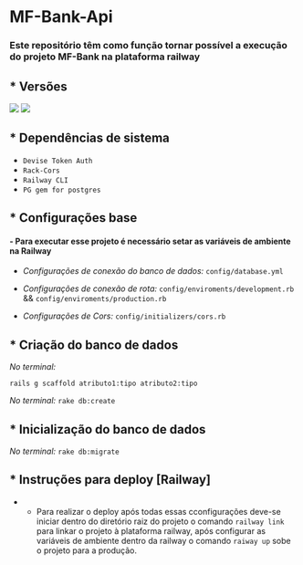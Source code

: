 # MF-Bank-Api

### Este repositório têm como função tornar possível a execução do projeto MF-Bank na plataforma railway


## * Versões

<img src="https://img.shields.io/badge/3.1.2-Ruby-red"/>
<img src="https://img.shields.io/badge/6-Rails-red"/>

## * Dependências de sistema
- `Devise Token Auth`
- `Rack-Cors`
- `Railway CLI`
- `PG gem for postgres`

## * Configurações base

 #### -  Para executar esse projeto é necessário setar as variáveis de ambiente na Railway

 - *Configurações de conexão do banco de dados:* `config/database.yml` 

 - *Configurações de conexão de rota:* `config/enviroments/development.rb` && `config/enviroments/production.rb`

 - *Configurações de Cors:* `config/initializers/cors.rb` 

## * Criação do banco de dados

*No terminal:* 

`rails g scaffold atributo1:tipo atributo2:tipo`

*No terminal:* `rake db:create`

## * Inicialização do banco de dados

*No terminal:* `rake db:migrate`

## * Instruções para deploy [Railway]

- * Para realizar o deploy após todas essas cconfigurações deve-se iniciar dentro do diretório raiz do projeto o comando `railway link` para linkar o projeto à plataforma railway, após configurar as variáveis de ambiente dentro da railway o comando `raiway up` sobe o projeto para a produção.
